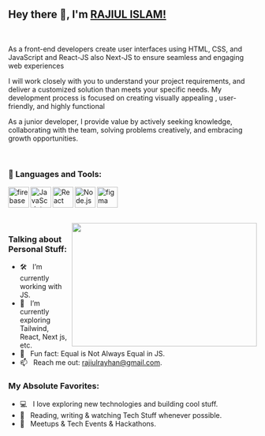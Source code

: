 ## Hey there 👋, I'm [RAJIUL ISLAM!](https://github.com/iampavangandhi/)
<br>
<p>As a front-end developers create user interfaces using HTML, CSS, and JavaScript and React-JS also Next-JS to ensure seamless and engaging web experiences</p>
<p>I will work closely with you to understand your project requirements, and deliver a customized solution than meets your specific needs. My development process is focused on creating visually appealing , user-friendly, and highly functional</p>
<p>As a junior developer, I provide value by actively seeking knowledge, collaborating with the team, solving problems creatively, and embracing growth opportunities. </p>
<p></p>
<br>

### 🔨 Languages and Tools:

<a href="https://firebase.google.com/" target="_blank"> <img align="left" src="https://raw.githubusercontent.com/rahul-jha98/github_readme_icons/main/language_and_tools/square/firebase/firebase.svg" alt="firebase" height ="42px"/> </a>
<a href="https://developer.mozilla.org/en-US/docs/Web/JavaScript" target="_blank"> <img align="left" alt="JavaScript" height ="42px"  src="https://raw.githubusercontent.com/rahul-jha98/github_readme_icons/main/language_and_tools/square/javascript/javascript.svg"> </a>

<a href="https://reactjs.org/" target="_blank"> <img align="left" alt="React" height ="42px" src="https://raw.githubusercontent.com/rahul-jha98/github_readme_icons/main/language_and_tools/square/react/react.svg"></a>
<a href="https://nodejs.org" target="_blank"><img align="left" alt="Node.js" height ="42px" src="https://raw.githubusercontent.com/rahul-jha98/github_readme_icons/main/language_and_tools/square/node/node.svg"></a>
 
<a href="https://www.figma.com/" target="_blank"> <img src="https://raw.githubusercontent.com/rahul-jha98/github_readme_icons/main/language_and_tools/square/figma/figma.svg" alt="figma" height='42px'/> </a>

<br>
<img align="right" height="250" width="375" alt="" src="https://raw.githubusercontent.com/iampavangandhi/iampavangandhi/master/gifs/coder.gif" />

### Talking about Personal Stuff:

- 🛠 &nbsp; I’m currently working with JS.
- 🚀 &nbsp; I’m currently exploring Tailwind, React, Next js, etc. 
- 👾 &nbsp; Fun fact: Equal is Not Always Equal in JS.
- 📫 &nbsp; Reach me out: rajiulrayhan@gmail.com.

### My Absolute Favorites:

- 💻 &nbsp; I love exploring new technologies and building cool stuff.
- 📰 &nbsp; Reading, writing & watching Tech Stuff whenever possible.
- 🍕 &nbsp; Meetups & Tech Events & Hackathons.
